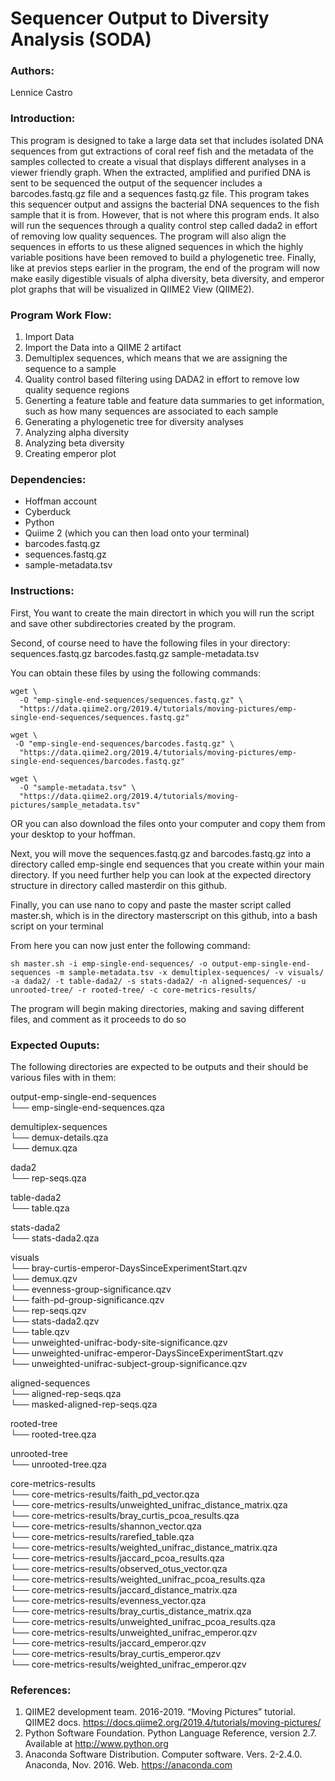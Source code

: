 # Sequencer Output to Diversity Analysis (SODA)

### Authors:
Lennice Castro 

### Introduction:
This program is designed to take a large data set that includes isolated DNA sequences from gut extractions of coral reef fish and the metadata of the samples collected to create a visual that displays different analyses in a viewer friendly graph. 
When the extracted, amplified and purified DNA is sent to be sequenced the output of the sequencer includes  a barcodes.fastq.gz file and a sequences fastq.gz file. This program takes this sequencer output and assigns the bacterial DNA sequences to the fish sample that it is from. However, that is not where this program ends. It also will run the sequences through a quality control step called dada2 in effort of removing low quality sequences. The program will also align the sequences in efforts to us these aligned sequences in which the highly variable positions have been removed to build a phylogenetic tree. Finally, like at previos steps earlier in the program, the end of the program will now make easily digestible visuals of alpha diversity, beta diversity, and emperor plot graphs that will be visualized in QIIME2 View (QIIME2). 

### Program Work Flow:
1. Import Data
2. Import the Data into a QIIME 2 artifact
3. Demultiplex sequences, which means that we are assigning the sequence to a sample
4. Quality control based filtering using DADA2 in effort to remove low quality sequence regions 
5. Generting a feature table and feature data summaries to get information, such as how many sequences are associated to each sample
6. Generating a phylogenetic tree for diversity analyses
7. Analyzing alpha diversity
8. Analyzing beta diversity
9. Creating emperor plot 

### Dependencies:
- Hoffman account
- Cyberduck
- Python
- Quiime 2 (which you can then load onto your terminal)
- barcodes.fastq.gz
- sequences.fastq.gz
- sample-metadata.tsv

### Instructions:
First, You want to create the main directort in which you will run the script and save other subdirectories created by the program.

Second, of course need to have  the following files in your directory:
sequences.fastq.gz 
barcodes.fastq.gz 
sample-metadata.tsv 

You can obtain these files by using the following commands:

```{bash}
wget \
  -O "emp-single-end-sequences/sequences.fastq.gz" \
  "https://data.qiime2.org/2019.4/tutorials/moving-pictures/emp-single-end-sequences/sequences.fastq.gz"
```
```{bash}
wget \
 -O "emp-single-end-sequences/barcodes.fastq.gz" \
  "https://data.qiime2.org/2019.4/tutorials/moving-pictures/emp-single-end-sequences/barcodes.fastq.gz"
```
```{bash}
wget \ 
  -O "sample-metadata.tsv" \
  "https://data.qiime2.org/2019.4/tutorials/moving-pictures/sample_metadata.tsv"
```
 
OR 
you can also download the files onto your computer and copy them from your desktop to your hoffman.

Next, you will move the sequences.fastq.gz and barcodes.fastq.gz into a directory called emp-single end sequences that you create within your main directory. If you need further help you can look at the expected directory structure in directory called masterdir on this github.

Finally, you can use nano to copy and paste the master script called master.sh, which is in the directory masterscript on this github, into a bash script on your terminal

From here you can now just enter the following command:
```{bash}
sh master.sh -i emp-single-end-sequences/ -o output-emp-single-end-sequences -m sample-metadata.tsv -x demultiplex-sequences/ -v visuals/ -a dada2/ -t table-dada2/ -s stats-dada2/ -n aligned-sequences/ -u unrooted-tree/ -r rooted-tree/ -c core-metrics-results/
```


The program will begin making directories, making and saving different files, and comment as it proceeds to do so

### Expected Ouputs:
The following directories are expected to be outputs and their should be various files with in them:

output-emp-single-end-sequences <br>
└── emp-single-end-sequences.qza <br>

demultiplex-sequences <br>
└── demux-details.qza <br>
└── demux.qza <br>

dada2 <br>
└── rep-seqs.qza <br>

table-dada2 <br>
└── table.qza <br>

stats-dada2 <br>
└── stats-dada2.qza <br>

visuals <br>
└── bray-curtis-emperor-DaysSinceExperimentStart.qzv <br>
└── demux.qzv <br>
└── evenness-group-significance.qzv <br>
└── faith-pd-group-significance.qzv <br>
└── rep-seqs.qzv <br>
└── stats-dada2.qzv <br>
└── table.qzv <br>
└── unweighted-unifrac-body-site-significance.qzv <br>
└── unweighted-unifrac-emperor-DaysSinceExperimentStart.qzv <br>
└── unweighted-unifrac-subject-group-significance.qzv <br>

aligned-sequences <br>
└── aligned-rep-seqs.qza <br>
└── masked-aligned-rep-seqs.qza <br>

rooted-tree <br>
└── rooted-tree.qza <br>  

unrooted-tree <br>
└── unrooted-tree.qza <br>

core-metrics-results  
└── core-metrics-results/faith_pd_vector.qza <br> 
└── core-metrics-results/unweighted_unifrac_distance_matrix.qza <br>
└── core-metrics-results/bray_curtis_pcoa_results.qza <br>
└── core-metrics-results/shannon_vector.qza <br>
└── core-metrics-results/rarefied_table.qza <br>
└── core-metrics-results/weighted_unifrac_distance_matrix.qza <br>
└── core-metrics-results/jaccard_pcoa_results.qza <br>
└── core-metrics-results/observed_otus_vector.qza <br>
└── core-metrics-results/weighted_unifrac_pcoa_results.qza <br>
└── core-metrics-results/jaccard_distance_matrix.qza <br>
└── core-metrics-results/evenness_vector.qza <br>
└── core-metrics-results/bray_curtis_distance_matrix.qza <br>
└── core-metrics-results/unweighted_unifrac_pcoa_results.qza <br>
└── core-metrics-results/unweighted_unifrac_emperor.qzv <br>
└── core-metrics-results/jaccard_emperor.qzv <br>
└── core-metrics-results/bray_curtis_emperor.qzv <br>
└── core-metrics-results/weighted_unifrac_emperor.qzv <br>

### References:

1. QIIME2 development team. 2016-2019. “Moving Pictures” tutorial. QIIME2 docs. <https://docs.qiime2.org/2019.4/tutorials/moving-pictures/>
2. Python Software Foundation. Python Language Reference, version 2.7. Available at <http://www.python.org>
3. Anaconda Software Distribution. Computer software. Vers. 2-2.4.0. Anaconda, Nov. 2016. Web. <https://anaconda.com> 
